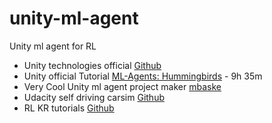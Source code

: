 # unity-ml-agent
Unity ml agent for RL

- Unity technologies official [Github](https://github.com/Unity-Technologies/ml-agents)
- Unity official Tutorial [ML-Agents: Hummingbirds](https://learn.unity.com/course/ml-agents-hummingbirds?uv=2019.3) - 9h 35m
- Very Cool Unity ml agent project maker [mbaske](https://github.com/mbaske)
- Udacity self driving carsim [Github](https://github.com/udacity/self-driving-car-sim)
- RL KR tutorials [Github](https://github.com/reinforcement-learning-kr/Unity_ML_Agents)

